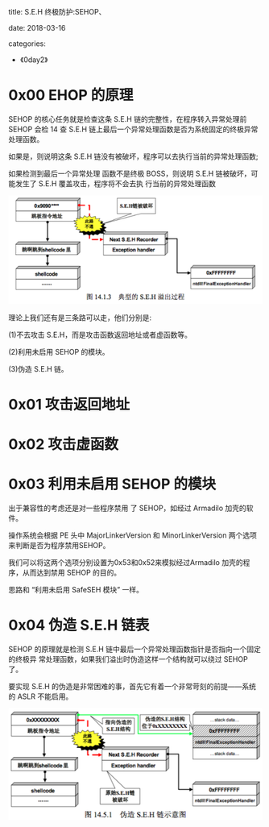 
title: S.E.H 终极防护:SEHOP、

date: 2018-03-16

categories: 
- 《0day2》

#  0x00 EHOP 的原理

SEHOP 的核心任务就是检查这条 S.E.H 链的完整性，在程序转入异常处理前 SEHOP 会检 14 查 S.E.H 链上最后一个异常处理函数是否为系统固定的终极异常处理函数。

如果是，则说明这条 S.E.H 链没有被破坏，程序可以去执行当前的异常处理函数;

如果检测到最后一个异常处理 函数不是终极 BOSS，则说明 S.E.H 链被破坏，可能发生了 S.E.H 覆盖攻击，程序将不会去执 行当前的异常处理函数

![seh_o](sehop/seh_o.png)

理论上我们还有是三条路可以走，他们分别是:

(1)不去攻击 S.E.H，而是攻击函数返回地址或者虚函数等。 

(2)利用未启用 SEHOP 的模块。

(3)伪造 S.E.H 链。

# 0x01 攻击返回地址



# 0x02 攻击虚函数



# 0x03 利用未启用 SEHOP 的模块

出于兼容性的考虑还是对一些程序禁用 了 SEHOP，如经过 Armadilo 加壳的软件。

操作系统会根据 PE 头中 MajorLinkerVersion 和 MinorLinkerVersion 两个选项来判断是否为程序禁用SEHOP。

我们可以将这两个选项分别设置为0x53和0x52来模拟经过Armadilo 加壳的程序，从而达到禁用 SEHOP 的目的。

思路和  “利用未启用 SafeSEH 模块” 一样。



# 0x04 伪造 S.E.H 链表

SEHOP 的原理就是检测 S.E.H 链中最后一个异常处理函数指针是否指向一个固定的终极异 常处理函数，如果我们溢出时伪造这样一个结构就可以绕过 SEHOP 了。

要实现 S.E.H 的伪造是非常困难的事，首先它有着一个非常苛刻的前提——系统的 ASLR 不能启用。

![sehop](sehop/sehop.png)



































